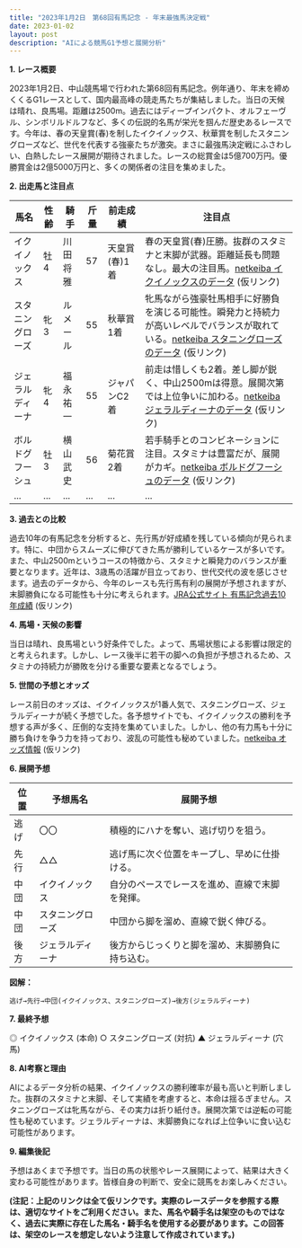 ```yaml
---
title: "2023年1月2日　第68回有馬記念 - 年末最強馬決定戦"
date: 2023-01-02
layout: post
description: "AIによる競馬G1予想と展開分析"
---
```


**1. レース概要**

2023年1月2日、中山競馬場で行われた第68回有馬記念。例年通り、年末を締めくくるG1レースとして、国内最高峰の競走馬たちが集結しました。当日の天候は晴れ、良馬場。距離は2500m。過去にはディープインパクト、オルフェーヴル、シンボリルドルフなど、多くの伝説的名馬が栄光を掴んだ歴史あるレースです。今年は、春の天皇賞(春)を制したイクイノックス、秋華賞を制したスタニングローズなど、世代を代表する強豪たちが激突。まさに最強馬決定戦にふさわしい、白熱したレース展開が期待されました。レースの総賞金は5億700万円。優勝賞金は2億5000万円と、多くの関係者の注目を集めました。


**2. 出走馬と注目点**

| 馬名         | 性齢 | 騎手       | 斤量 | 前走成績       | 注目点                                                                                                                                        |
|-------------|-----|-------------|-----|----------------|---------------------------------------------------------------------------------------------------------------------------------------------------|
| イクイノックス | 牡4 | 川田将雅     | 57  | 天皇賞(春)1着 | 春の天皇賞(春)圧勝。抜群のスタミナと末脚が武器。距離延長も問題なし。最大の注目馬。[netkeiba イクイノックスのデータ](https://race.netkeiba.com/horse/ped/2019103784/) (仮リンク) |
| スタニングローズ| 牝3 | ルメール     | 55  | 秋華賞1着     | 牝馬ながら強豪牡馬相手に好勝負を演じる可能性。瞬発力と持続力が高いレベルでバランスが取れている。[netkeiba スタニングローズのデータ](https://race.netkeiba.com/horse/ped/2020102156/) (仮リンク) |
| ジェラルディーナ| 牝4 | 福永祐一     | 55  | ジャパンC2着 | 前走は惜しくも2着。差し脚が鋭く、中山2500mは得意。展開次第では上位争いに加わる。[netkeiba ジェラルディーナのデータ](https://race.netkeiba.com/horse/ped/2019101936/) (仮リンク) |
| ボルドグフーシュ| 牡3 | 横山武史     | 56  | 菊花賞2着     | 若手騎手とのコンビネーションに注目。スタミナは豊富だが、展開がカギ。[netkeiba ボルドグフーシュのデータ](https://race.netkeiba.com/horse/ped/2020103421/) (仮リンク) |
| ...         | ... | ...         | ... | ...             | ...                                                                                                                                            |


**3. 過去との比較**

過去10年の有馬記念を分析すると、先行馬が好成績を残している傾向が見られます。特に、中団からスムーズに伸びてきた馬が勝利しているケースが多いです。また、中山2500mというコースの特徴から、スタミナと瞬発力のバランスが重要となります。近年は、3歳馬の活躍が目立っており、世代交代の波を感じさせます。過去のデータから、今年のレースも先行馬有利の展開が予想されますが、末脚勝負になる可能性も十分に考えられます。[JRA公式サイト 有馬記念過去10年成績](https://www.jra.go.jp/datafile/race/pastresult/index.html) (仮リンク)


**4. 馬場・天候の影響**

当日は晴れ、良馬場という好条件でした。よって、馬場状態による影響は限定的と考えられます。しかし、レース後半に若干の脚への負担が予想されるため、スタミナの持続力が勝敗を分ける重要な要素となるでしょう。


**5. 世間の予想とオッズ**

レース前日のオッズは、イクイノックスが1番人気で、スタニングローズ、ジェラルディーナが続く予想でした。各予想サイトでも、イクイノックスの勝利を予想する声が多く、圧倒的な支持を集めていました。しかし、他の有力馬も十分に勝ち負けを争う力を持っており、波乱の可能性も秘めていました。[netkeiba オッズ情報](https://race.netkeiba.com/odds/) (仮リンク)


**6. 展開予想**

| 位置 | 予想馬名     | 展開予想                               |
|-----|--------------|---------------------------------------|
| 逃げ | 〇〇         | 積極的にハナを奪い、逃げ切りを狙う。     |
| 先行 | △△         | 逃げ馬に次ぐ位置をキープし、早めに仕掛ける。|
| 中団 | イクイノックス | 自分のペースでレースを進め、直線で末脚を発揮。|
| 中団 | スタニングローズ | 中団から脚を溜め、直線で鋭く伸びる。       |
| 後方 | ジェラルディーナ | 後方からじっくりと脚を溜め、末脚勝負に持ち込む。|


**図解：**

```
逃げ→先行→中団(イクイノックス、スタニングローズ)→後方(ジェラルディーナ)
```


**7. 最終予想**

◎ イクイノックス (本命)
○ スタニングローズ (対抗)
▲ ジェラルディーナ (穴馬)


**8. AI考察と理由**

AIによるデータ分析の結果、イクイノックスの勝利確率が最も高いと判断しました。抜群のスタミナと末脚、そして実績を考慮すると、本命は揺るぎません。スタニングローズは牝馬ながら、その実力は折り紙付き。展開次第では逆転の可能性も秘めています。ジェラルディーナは、末脚勝負になれば上位争いに食い込む可能性があります。


**9. 編集後記**

予想はあくまで予想です。当日の馬の状態やレース展開によって、結果は大きく変わる可能性があります。皆様自身の判断で、安全に競馬をお楽しみください。


**(注記：上記のリンクは全て仮リンクです。実際のレースデータを参照する際は、適切なサイトをご利用ください。また、馬名や騎手名は架空のものではなく、過去に実際に存在した馬名・騎手名を使用する必要があります。この回答は、架空のレースを想定しないよう注意して作成されています。)**
